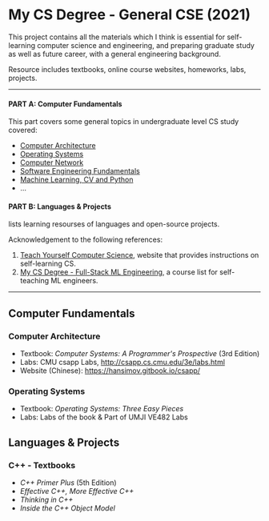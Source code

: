 # My CS Degree - General CSE (2021)

This project contains all the materials which I think is essential for self-learning computer science and engineering, and preparing graduate study  as well as future career, with a general engineering background. 

Resource includes textbooks, online course websites, homeworks, labs, projects.

---

#### **PART A: Computer Fundamentals**

This part covers some general topics in undergraduate level CS study covered:

- [Computer Architecture](#computer-architecture)
- [Operating Systems](#operating-systems)
- [Computer Network](#)
- [Software Engineering Fundamentals](#)
- [Machine Learning, CV and Python](#)
- ...

#### **PART B: Languages & Projects** 

lists learning resourses of languages and open-source projects.

Acknowledgement to the following references:

1. [Teach Yourself Computer Science](https://teachyourselfcs.com), website that provides instructions on self-learning CS.
2. [My CS Degree - Full-Stack ML Engineering](https://github.com/logancyang/my-cs-degree/blob/master/README.md), a course list for self-teaching ML engineers.

---

## Computer Fundamentals

### Computer Architecture

- Textbook: *Computer Systems: A Programmer's Prospective*  (3rd Edition)
- Labs: CMU csapp Labs, http://csapp.cs.cmu.edu/3e/labs.html
- Website (Chinese): https://hansimov.gitbook.io/csapp/



### Operating Systems

- Textbook: *Operating Systems: Three Easy Pieces*
- Labs: Labs of the book & Part of UMJI VE482 Labs



## Languages & Projects

### C++ - Textbooks

- *C++ Primer Plus* (5th Edition)
- *Effective C++, More Effective C++* 
- *Thinking in C++*
- *Inside the C++ Object Model*

